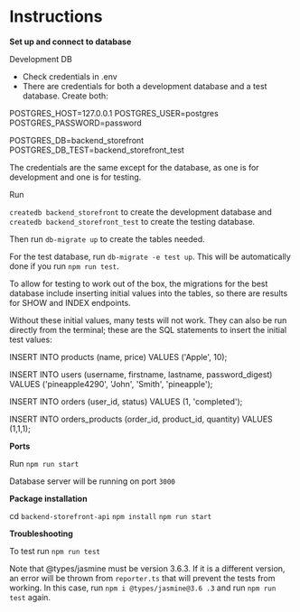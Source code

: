 # Instructions

**Set up and connect to database**

Development DB

* Check credentials in .env
* There are credentials for both a development database and a test database. Create both: 

POSTGRES_HOST=127.0.0.1
POSTGRES_USER=postgres
POSTGRES_PASSWORD=password


POSTGRES_DB=backend_storefront
POSTGRES_DB_TEST=backend_storefront_test 


The credentials are the same except for the database, as one is for development and one is for testing. 

Run 

`createdb backend_storefront` to create the development database and `createdb backend_storefront_test` to create the testing database.

Then run `db-migrate up` to create the tables needed.

For the test database, run `db-migrate -e test up`. This will be automatically done if you run `npm run test`.

To allow for testing to work out of the box, the migrations for the best database include inserting initial values into the tables, so there are results for SHOW and INDEX endpoints. 

Without these initial values, many tests will not work. They can also be run directly from the terminal; these are the SQL statements to insert the initial test values:

INSERT INTO products (name, price) VALUES ('Apple', 10);

INSERT INTO users (username, firstname, lastname, password_digest) VALUES ('pineapple4290', 'John', 'Smith', 'pineapple');

INSERT INTO orders (user_id, status)
VALUES (1, 'completed');

INSERT INTO orders_products (order_id, product_id, quantity) VALUES (1,1,1);


**Ports**

Run `npm run start`

Database server will be running on port `3000`

**Package installation**

cd `backend-storefront-api`
`npm install`
`npm run start`

**Troubleshooting**

To test run `npm run test`

Note that @types/jasmine must be version 3.6.3. If it is a different version, an error will be thrown from `reporter.ts` that will prevent the tests from working. In this case, run `npm i @types/jasmine@3.6
.3` and run `npm run test` again.

